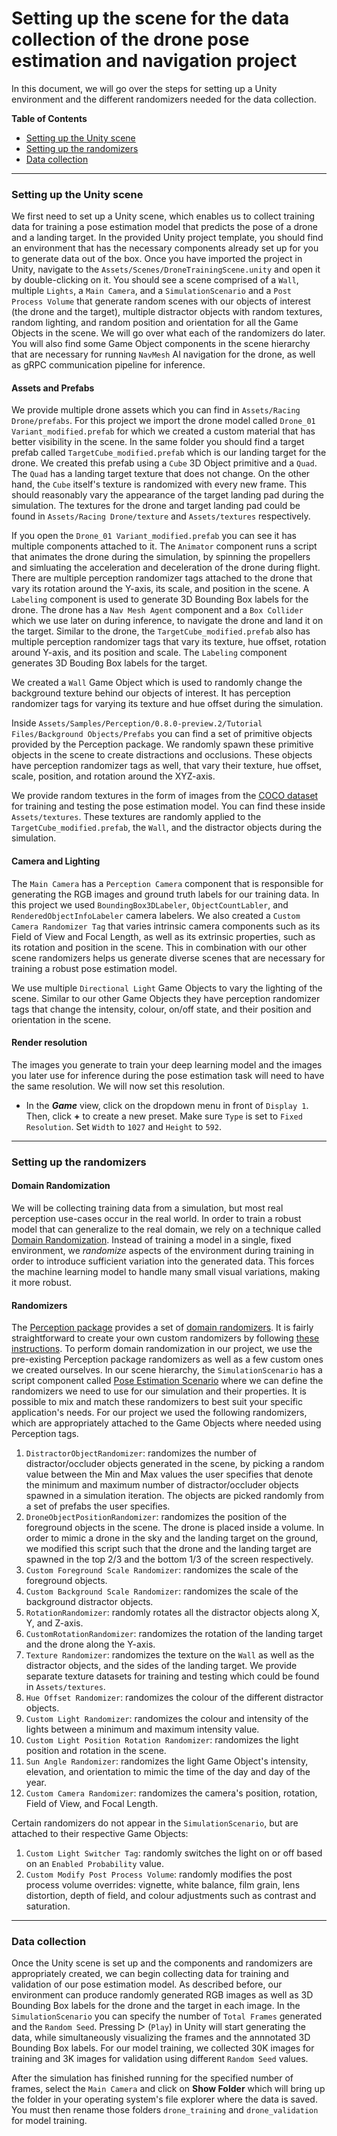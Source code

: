 # Setting up the scene for the data collection of the drone pose estimation and navigation project

In this document, we will go over the steps for setting up a Unity environment and the different randomizers needed for the data collection.  


**Table of Contents**
  - [Setting up the Unity scene](#step-1)
  - [Setting up the randomizers](#step-2)
  - [Data collection](#step-3)

---

### <a name="step-1">Setting up the Unity scene</a>
We first need to set up a Unity scene, which enables us to collect training data for training a pose estimation model that predicts the pose of a drone and a landing target. In the provided Unity project template, you should find an environment that has the necessary components already set up for you to generate data out of the box. Once you have imported the project in Unity, navigate to the `Assets/Scenes/DroneTrainingScene.unity` and open it by double-clicking on it. You should see a scene comprised of a `Wall`, multiple `Lights`, a `Main Camera`, and a `SimulationScenario` and a `Post Process Volume` that generate random scenes with our objects of interest (the drone and the target), multiple distractor objects with random textures, random lighting, and random position and orientation for all the Game Objects in the scene. We will go over what each of the randomizers do later. You will also find some Game Object components in the scene hierarchy that are necessary for running `NavMesh` AI navigation for the drone, as well as gRPC communication pipeline for inference.

#### Assets and Prefabs
We provide multiple drone assets which you can find in `Assets/Racing Drone/prefabs`. For this project we import the drone model called `Drone_01 Variant_modified.prefab` for which we created a custom material that has better visibility in the scene. In the same folder you should find a target prefab called `TargetCube_modified.prefab` which is our landing target for the drone. We created this prefab using a `Cube` 3D Object primitive and a `Quad`. The `Quad` has a landing target texture that does not change. On the other hand, the `Cube` itself's texture is randomized with every new frame. This should reasonably vary the appearance of the target landing pad during the simulation. The textures for the drone and target landing pad could be found in `Assets/Racing Drone/texture` and `Assets/textures` respectively.

If you open the `Drone_01 Variant_modified.prefab` you can see it has multiple components attached to it. The `Animator` component runs a script that animates the drone during the simulation, by spinning the propellers and simluating the acceleration and deceleration of the drone during flight. There are multiple perception randomizer tags attached to the drone that vary its rotation around the Y-axis, its scale, and position in the scene. A `Labeling` component is used to generate 3D Bounding Box labels for the drone. The drone has a `Nav Mesh Agent` component and a `Box Collider` which we use later on during inference, to navigate the drone and land it on the target.
Similar to the drone, the `TargetCube_modified.prefab` also has multiple perception randomizer tags that vary its texture, hue offset, rotation around Y-axis, and its position and scale. The `Labeling` component generates 3D Bouding Box labels for the target.

We created a `Wall` Game Object which is used to randomly change the background texture behind our objects of interest. It has perception randomizer tags for varying its texture and hue offset during the simulation.

Inside `Assets/Samples/Perception/0.8.0-preview.2/Tutorial Files/Background Objects/Prefabs` you can find a set of primitive objects provided by the Perception package. We randomly spawn these primitive objects in the scene to create distractions and occlusions. These objects have perception randomizer tags as well, that vary their texture, hue offset, scale, position, and rotation around the XYZ-axis.

We provide random textures in the form of images from the [COCO dataset](https://cocodataset.org/#home) for training and testing the pose estimation model. You can find these inside `Assets/textures`. These textures are randomly applied to the `TargetCube_modified.prefab`, the `Wall`, and the distractor objects during the simulation.

#### Camera and Lighting
The `Main Camera` has a `Perception Camera` component that is responsible for generating the RGB images and ground truth labels for our training data. In this project we used `BoundingBox3DLabeler`, `ObjectCountLabler`, and `RenderedObjectInfoLabeler` camera labelers. We also created a `Custom Camera Randomizer Tag` that varies intrinsic camera components such as its Field of View and Focal Length, as well as its extrinsic properties, such as its rotation and position in the scene. This in combination with our other scene randomizers helps us generate diverse scenes that are necessary for training a robust pose estimation model.

We use multiple `Directional Light` Game Objects to vary the lighting of the scene. Similar to our other Game Objects they have perception randomizer tags that change the intensity, colour, on/off state, and their position and orientation in the scene.

#### Render resolution
The images you generate to train your deep learning model and the images you later use for inference during the pose estimation task will need to have the same resolution. We will now set this resolution.

- In the ***Game*** view, click on the dropdown menu in front of `Display 1`. Then, click **+** to create a new preset. Make sure `Type` is set to `Fixed Resolution`. Set `Width` to `1027` and `Height` to `592`.

---

### <a name="step-2">Setting up the randomizers</a>

#### Domain Randomization
We will be collecting training data from a simulation, but most real perception use-cases occur in the real world. 
In order to train a robust model that can generalize to the real domain, we rely on a technique called [Domain Randomization](https://arxiv.org/pdf/1703.06907.pdf). Instead of training a model in a single, fixed environment, we _randomize_ aspects of the environment during training in order to introduce sufficient variation into the generated data. This forces the machine learning model to handle many small visual variations, making it more robust.

#### Randomizers 
The [Perception package](https://github.com/Unity-Technologies/com.unity.perception) provides a set of [domain randomizers](https://github.com/Unity-Technologies/com.unity.perception/tree/master/com.unity.perception/Runtime/Randomization/Randomizers/RandomizerExamples/Randomizers). It is fairly straightforward to create your own custom randomizers by following [these instructions](https://github.com/Unity-Technologies/com.unity.perception/blob/master/com.unity.perception/Documentation~/Tutorial/Phase2.md).
To perform domain randomization in our project, we use the pre-existing Perception package randomizers as well as a few custom ones we created ourselves. 
In our scene hierarchy, the `SimulationScenario` has a script component called [Pose Estimation Scenario](trainSceneProject/Assets/Scripts/PoseEstimationScenario.cs) where we can define the randomizers we need to use for our simulation and their properties. It is possible to mix and match these randomizers to best suit your specific application's needs. For our project we used the following randomizers, which are appropriately attached to the Game Objects where needed using Perception tags.

1. `DistractorObjectRandomizer`: randomizes the number of distractor/occluder objects generated in the scene, by picking a random value between the Min and Max values the user specifies that denote the minimum and maximum number of distractor/occluder objects spawned in a simulation iteration. The objects are picked randomly from a set of prefabs the user specifies. 
2. `DroneObjectPositionRandomizer`: randomizes the position of the foreground objects in the scene. The drone is placed inside a volume. In order to mimic a drone in the sky and the landing target on the ground, we modified this script such that the drone and the landing target are spawned in the top 2/3 and the bottom 1/3 of the screen respectively. 
3. `Custom Foreground Scale Randomizer`: randomizes the scale of the foreground objects. 
4. `Custom Background Scale Randomizer`: randomizes the scale of the background distractor objects.
5. `RotationRandomizer`: randomly rotates all the distractor objects along X, Y, and Z-axis. 
6. `CustomRotationRandomizer`: randomizes the rotation of the landing target and the drone along the Y-axis.
7. `Texture Randomizer`: randomizes the texture on the `Wall` as well as the distractor objects, and the sides of the landing target. We provide separate texture datasets for training and testing which could be found in `Assets/textures`. 
8. `Hue Offset Randomizer`: randomizes the colour of the different distractor objects. 
9. `Custom Light Randomizer`: randomizes the colour and intensity of the lights between a minimum and maximum intensity value.
10. `Custom Light Position Rotation Randomizer`: randomizes the light position and rotation in the scene.
11. `Sun Angle Randomizer`: randomizes the light Game Object's intensity, elevation, and orientation to mimic the time of the day and day of the year.
12. `Custom Camera Randomizer`: randomizes the camera's position, rotation, Field of View, and Focal Length.

Certain randomizers do not appear in the `SimulationScenario`, but are attached to their respective Game Objects:

1. `Custom Light Switcher Tag`: randomly switches the light on or off based on an `Enabled Probability` value.
2. `Custom Modify Post Process Volume`: randomly modifies the post process volume overrides: vignette, white balance, film grain, lens distortion, depth of field, and colour adjustments such as contrast and saturation.

---

### <a name="step-3">Data collection</a> 
Once the Unity scene is set up and the components and randomizers are appropriately created, we can begin collecting data for training and validation of our pose estimation model. As described before, our environment can produce randomly generated RGB images as well as 3D Bounding Box labels for the drone and the target in each image.
In the `SimulationScenario` you can specify the number of `Total Frames` generated and the `Random Seed`. Pressing ▷ (`Play`) in Unity will start generating the data, while simultaneously visualizing the frames and the annnotated 3D Bounding Box labels.
For our model training, we collected 30K images for training and 3K images for validation using different `Random Seed` values. 

After the simulation has finished running for the specified number of frames, select the `Main Camera` and click on **Show Folder** which will bring up the folder in your operating system's file explorer where the data is saved.
You must then rename those folders `drone_training` and `drone_validation` for model training. 
